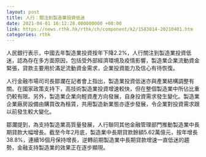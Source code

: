 ```yaml
---
layout: post
title: 人行：關注到製造業投資低迷
date: 2021-04-01 16:12:28.000000000 +08:00
link: https://news.rthk.hk/rthk/ch/component/k2/1583814-20210401.htm
categories: rthk
---
```


人民銀行表示，中國去年製造業投資按年下降2.2%，人行關注到製造業投資低迷，認為存在多方面原因，包括受外部經濟環境及疫情影響，製造業企業流動資金緊張，貸款主要用於滿足流動資金需求，企業投資能力及信心有待恢復。

人行金融市場司司長鄒瀾在記者會上指出，製造業投資低迷亦與產業結構調整有關。在國家政策支持下，高技術製造業投資增速較快，但在整個製造業中所佔比重仍較有限。另外，製造業企業向輕資產方向發展，自身投資需求發生變化。製造業企業廠房設備由購買改為租賃，共用製造新業態亦逐步發展，令企業對投資需求跟以前發生較大變化。

鄒瀾提到，為支持製造業高質量發展，人行聯同其他金融管理部門推動製造業中長期貸款大幅增長。截至今年2月底，製造業中長期貸款餘額5.62萬億元，按年增長38.8%，連續16個月保持增長，逆轉前期製造業中長期貸款增速一直低迷的趨勢，金融支持製造業的效果正在逐步顯現。
